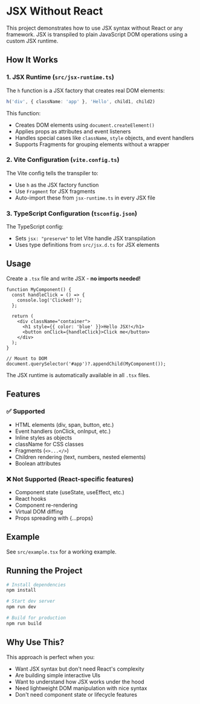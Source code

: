 # JSX Without React

This project demonstrates how to use JSX syntax without React or any framework. JSX is transpiled to plain JavaScript DOM operations using a custom JSX runtime.

## How It Works

### 1. JSX Runtime (`src/jsx-runtime.ts`)

The `h` function is a JSX factory that creates real DOM elements:

```typescript
h('div', { className: 'app' }, 'Hello', child1, child2)
```

This function:
- Creates DOM elements using `document.createElement()`
- Applies props as attributes and event listeners
- Handles special cases like `className`, `style` objects, and event handlers
- Supports Fragments for grouping elements without a wrapper

### 2. Vite Configuration (`vite.config.ts`)

The Vite config tells the transpiler to:
- Use `h` as the JSX factory function
- Use `Fragment` for JSX fragments
- Auto-import these from `jsx-runtime.ts` in every JSX file

### 3. TypeScript Configuration (`tsconfig.json`)

The TypeScript config:
- Sets `jsx: "preserve"` to let Vite handle JSX transpilation
- Uses type definitions from `src/jsx.d.ts` for JSX elements

## Usage

Create a `.tsx` file and write JSX - **no imports needed!**

```tsx
function MyComponent() {
  const handleClick = () => {
    console.log('Clicked!');
  };

  return (
    <div className="container">
      <h1 style={{ color: 'blue' }}>Hello JSX!</h1>
      <button onClick={handleClick}>Click me</button>
    </div>
  );
}

// Mount to DOM
document.querySelector('#app')?.appendChild(MyComponent());
```

The JSX runtime is automatically available in all `.tsx` files.

## Features

### ✅ Supported
- HTML elements (div, span, button, etc.)
- Event handlers (onClick, onInput, etc.)
- Inline styles as objects
- className for CSS classes
- Fragments (`<>...</>`)
- Children rendering (text, numbers, nested elements)
- Boolean attributes

### ❌ Not Supported (React-specific features)
- Component state (useState, useEffect, etc.)
- React hooks
- Component re-rendering
- Virtual DOM diffing
- Props spreading with {...props}

## Example

See `src/example.tsx` for a working example.

## Running the Project

```bash
# Install dependencies
npm install

# Start dev server
npm run dev

# Build for production
npm run build
```

## Why Use This?

This approach is perfect when you:
- Want JSX syntax but don't need React's complexity
- Are building simple interactive UIs
- Want to understand how JSX works under the hood
- Need lightweight DOM manipulation with nice syntax
- Don't need component state or lifecycle features

